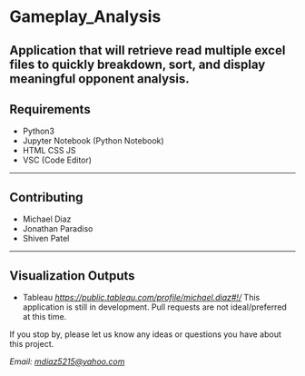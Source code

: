 # Gameplay_Analysis
Application that will retrieve read multiple excel files to quickly breakdown, sort, and display meaningful opponent analysis.
---
## Requirements
* Python3
* Jupyter Notebook (Python Notebook)
* HTML CSS JS
* VSC (Code Editor)
---
## Contributing
* Michael Diaz
* Jonathan Paradiso
* Shiven Patel
---

## Visualization Outputs
* Tableau
*https://public.tableau.com/profile/michael.diaz#!/*
This application is still in development.  Pull requests are not ideal/preferred at this time.

If you stop by, please let us know any ideas or questions you have about this project.

*Email: mdiaz5215@yahoo.com*
